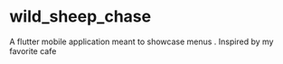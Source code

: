 # wild_sheep_chase
A flutter mobile application meant to showcase menus . Inspired by my favorite cafe
